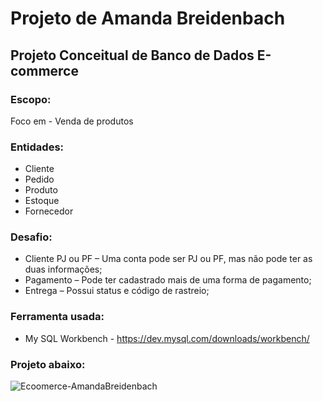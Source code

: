 # Projeto de Amanda Breidenbach
## Projeto Conceitual de Banco de Dados E-commerce

### Escopo:

Foco em - Venda de produtos

### Entidades:
- Cliente
- Pedido
- Produto
- Estoque
- Fornecedor

### Desafio:
- Cliente PJ ou PF – Uma conta pode ser PJ ou PF, mas não pode ter as duas informações;
- Pagamento – Pode ter cadastrado mais de uma forma de pagamento;
- Entrega – Possui status e código de rastreio;

### Ferramenta usada:
- My SQL Workbench - https://dev.mysql.com/downloads/workbench/

### Projeto abaixo: 
![Ecoomerce-AmandaBreidenbach](https://github.com/user-attachments/assets/54eb8011-bd01-4fb1-88db-79977a0b8ae1)


